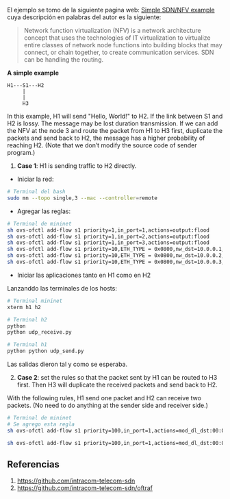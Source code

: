 

El ejemplo se tomo de la siguiente pagina web: [Simple SDN/NFV example](http://csie.nqu.edu.tw/smallko/sdn/simple_nfv_sdn.htm) cuya descripción en palabras del autor es la siguiente:


> Network function virtualization (NFV) is a network architecture concept that uses the technologies of IT virtualization to virtualize entire classes of network node functions into building blocks that may connect, or chain together, to create communication services. SDN can be handling the routing.


**A simple example**

```
H1---S1---H2
     |
     |
     H3
```
 

In this example, H1 will send "Hello, World!" to H2. If the link between S1 and H2 is lossy. The message may be lost duration transmission. If we can add the NFV at the node 3 and route the packet from H1 to H3 first, duplicate the packets and send back to H2, the message has a higher probability of reaching H2. (Note that we don’t modify the source code of sender program.)


1. **Case 1**: H1 is sending traffic to H2 directly.

* Iniciar la red: 
```bash
# Terminal del bash
sudo mn --topo single,3 --mac --controller=remote
```

* Agregar las reglas:
  
```bash
# Terminal de mininet
sh ovs-ofctl add-flow s1 priority=1,in_port=1,actions=output:flood
sh ovs-ofctl add-flow s1 priority=1,in_port=2,actions=output:flood
sh ovs-ofctl add-flow s1 priority=1,in_port=3,actions=output:flood
sh ovs-ofctl add-flow s1 priority=10,ETH_TYPE = 0x0800,nw_dst=10.0.0.1,actions=output:1
sh ovs-ofctl add-flow s1 priority=10,ETH_TYPE = 0x0800,nw_dst=10.0.0.2,actions=output:2
sh ovs-ofctl add-flow s1 priority=10,ETH_TYPE = 0x0800,nw_dst=10.0.0.3,actions=output:3
```

* Iniciar las aplicaciones tanto en H1 como en H2

Lanzanddo las terminales de los hosts:

```bash
# Terminal mininet
xterm h1 h2
```



```bash
# Terminal h2
python 
python udp_receive.py 

```

```bash
# Terminal h1
python python udp_send.py 

```

Las salidas dieron tal y como se esperaba.

2. **Case 2**: set the rules so that the packet sent by H1 can be routed to H3 first. Then H3 will duplicate the received packets and send back to H2.

With the following rules, H1 send one packet and H2 can receive two packets. (No need to do anything at the sender side and receiver side.)

```bash
# Terminal de mininet
# Se agrego esta regla
sh ovs-ofctl add-flow s1 priority=100,in_port=1,actions=mod_dl_dst:00:00:00:00:00:03,mod_nw_dst:10.0.0.3,output:3
```

 

```bash
sh ovs-ofctl add-flow s1 priority=100,in_port=1,actions=mod_dl_dst:00:00:00:00:00:03,mod_nw_dst:10.0.0.3,output:3
```

## Referencias ##

1. https://github.com/intracom-telecom-sdn
2. https://github.com/intracom-telecom-sdn/oftraf
